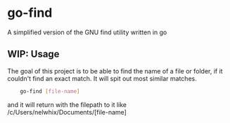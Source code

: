 # go-find
A simplified version of the GNU find utility written in go

## WIP: Usage
The goal of this project is to be able to find the name of a file or folder, if it couldn't find an exact match. It will spit out most similar matches.
```bash
    go-find [file-name]
```
and it will return with the filepath to it like /c/Users/nelwhix/Documents/[file-name]